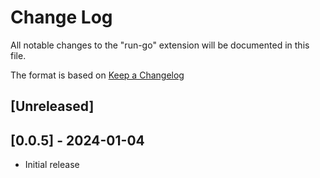 # Change Log

All notable changes to the "run-go" extension will be documented in this file.

The format is based on [Keep a Changelog](https://keepachangelog.com/en/1.0.0/)

## [Unreleased]

## [0.0.5] - 2024-01-04
- Initial release